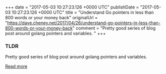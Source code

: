 +++
date = "2017-05-03 10:27:23.126 +0000 UTC"
publishDate = "2017-05-03 10:27:23.126 +0000 UTC"
title = "Understand Go pointers in less than 800 words or your money back"
originalUrl = "https://dave.cheney.net/2017/04/26/understand-go-pointers-in-less-than-800-words-or-your-money-back"
comment = "Pretty good series of blog post around golang pointers and variables. "
+++

### TLDR

Pretty good series of blog post around golang pointers and variables. 

[Read more](https://dave.cheney.net/2017/04/26/understand-go-pointers-in-less-than-800-words-or-your-money-back)
